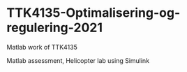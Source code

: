 # TTK4135-Optimalisering-og-regulering-2021
Matlab work of TTK4135

Matlab assessment, Helicopter lab using Simulink
